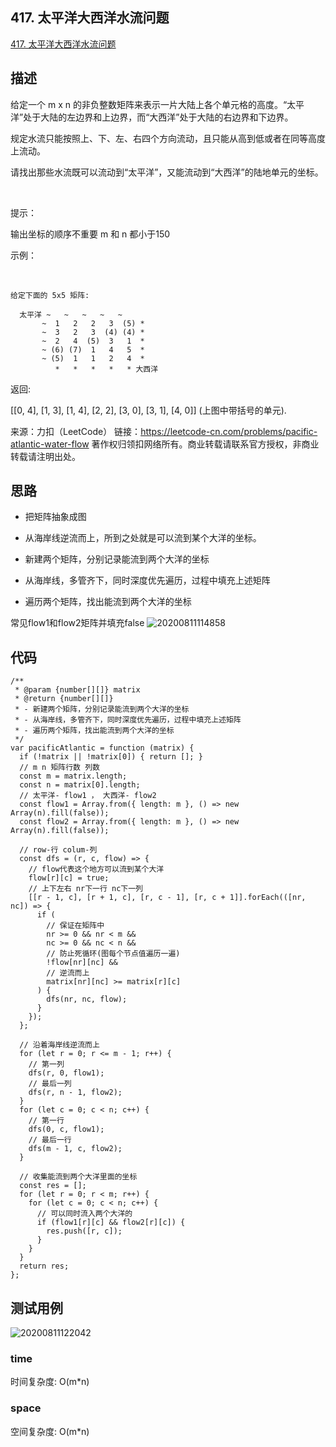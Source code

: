 ## 417. 太平洋大西洋水流问题
[417. 太平洋大西洋水流问题](https://leetcode-cn.com/problems/pacific-atlantic-water-flow/)

## 描述

给定一个 m x n 的非负整数矩阵来表示一片大陆上各个单元格的高度。“太平洋”处于大陆的左边界和上边界，而“大西洋”处于大陆的右边界和下边界。

规定水流只能按照上、下、左、右四个方向流动，且只能从高到低或者在同等高度上流动。

请找出那些水流既可以流动到“太平洋”，又能流动到“大西洋”的陆地单元的坐标。

 

提示：

输出坐标的顺序不重要
m 和 n 都小于150
 

示例：

 

``` JS
给定下面的 5x5 矩阵:

  太平洋 ~   ~   ~   ~   ~ 
       ~  1   2   2   3  (5) *
       ~  3   2   3  (4) (4) *
       ~  2   4  (5)  3   1  *
       ~ (6) (7)  1   4   5  *
       ~ (5)  1   1   2   4  *
          *   *   *   *   * 大西洋
```


返回:

[[0, 4], [1, 3], [1, 4], [2, 2], [3, 0], [3, 1], [4, 0]] (上图中带括号的单元).

来源：力扣（LeetCode）
链接：https://leetcode-cn.com/problems/pacific-atlantic-water-flow
著作权归领扣网络所有。商业转载请联系官方授权，非商业转载请注明出处。
## 思路

- 把矩阵抽象成图
- 从海岸线逆流而上，所到之处就是可以流到某个大洋的坐标。

- 新建两个矩阵，分别记录能流到两个大洋的坐标
- 从海岸线，多管齐下，同时深度优先遍历，过程中填充上述矩阵
- 遍历两个矩阵，找出能流到两个大洋的坐标

常见flow1和flow2矩阵并填充false
![20200811114858](https://hzy-1301560453.cos.ap-shanghai.myqcloud.com/2020/pictures/20200811114858.png)
## 代码

``` JS
/**
 * @param {number[][]} matrix
 * @return {number[][]}
 * - 新建两个矩阵，分别记录能流到两个大洋的坐标
 * - 从海岸线，多管齐下，同时深度优先遍历，过程中填充上述矩阵
 * - 遍历两个矩阵，找出能流到两个大洋的坐标
 */
var pacificAtlantic = function (matrix) {
  if (!matrix || !matrix[0]) { return []; }
  // m n 矩阵行数 列数
  const m = matrix.length;
  const n = matrix[0].length;
  // 太平洋- flow1 ， 大西洋- flow2
  const flow1 = Array.from({ length: m }, () => new Array(n).fill(false));
  const flow2 = Array.from({ length: m }, () => new Array(n).fill(false));

  // row-行 colum-列
  const dfs = (r, c, flow) => {
    // flow代表这个地方可以流到某个大洋
    flow[r][c] = true;
    // 上下左右 nr下一行 nc下一列
    [[r - 1, c], [r + 1, c], [r, c - 1], [r, c + 1]].forEach(([nr, nc]) => {
      if (
        // 保证在矩阵中
        nr >= 0 && nr < m &&
        nc >= 0 && nc < n &&
        // 防止死循环(图每个节点值遍历一遍)
        !flow[nr][nc] &&
        // 逆流而上
        matrix[nr][nc] >= matrix[r][c]
      ) {
        dfs(nr, nc, flow);
      }
    });
  };

  // 沿着海岸线逆流而上
  for (let r = 0; r <= m - 1; r++) {
    // 第一列
    dfs(r, 0, flow1);
    // 最后一列
    dfs(r, n - 1, flow2);
  }
  for (let c = 0; c < n; c++) {
    // 第一行
    dfs(0, c, flow1);
    // 最后一行
    dfs(m - 1, c, flow2);
  }

  // 收集能流到两个大洋里面的坐标
  const res = [];
  for (let r = 0; r < m; r++) {
    for (let c = 0; c < n; c++) {
      // 可以同时流入两个大洋的
      if (flow1[r][c] && flow2[r][c]) {
        res.push([r, c]);
      }
    }
  }
  return res;
};
```


## 测试用例
![20200811122042](https://hzy-1301560453.cos.ap-shanghai.myqcloud.com/2020/pictures/20200811122042.png)
### time
时间复杂度: O(m*n)
### space
空间复杂度: O(m*n)